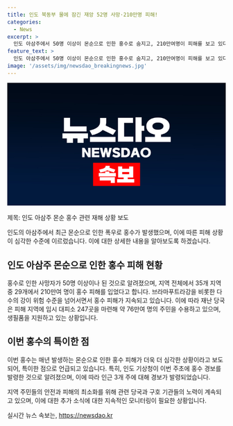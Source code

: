 ```yaml
---
title: 인도 북동부 물에 잠긴 재앙 52명 사망·210만명 피해!
categories:
  - News
excerpt: >
  인도 아삼주에서 50명 이상이 몬순으로 인한 홍수로 숨지고, 210만여명이 피해를 보고 있다. 주 내 29개 지역 중 35개가 홍수 피해를 입었으며, 강의 수위는 위험 수준을 초과했다. 피해 지역에는 임시 대피소 247곳이 마련되어 주민 76만여명을 수용하고 있다. 이번 홍수 피해는 지난달에 이어 발생한 물난리로, 인도 기상청은 홍수 경보를 발령했다. 현지 매체는 올해의 홍수 피해가 더 심각하다고 전하고 있다.
feature_text: >
  인도 아삼주에서 50명 이상이 몬순으로 인한 홍수로 숨지고, 210만여명이 피해를 보고 있다. 주 내 29개 지역 중 35개가 홍수 피해를 입었으며, 강의 수위는 위험 수준을 초과했다. 피해 지역에는 임시 대피소 247곳이 마련되어 주민 76만여명을 수용하고 있다. 이번 홍수 피해는 지난달에 이어 발생한 물난리로, 인도 기상청은 홍수 경보를 발령했다. 현지 매체는 올해의 홍수 피해가 더 심각하다고 전하고 있다.
image: '/assets/img/newsdao_breakingnews.jpg'
---
```


<p><img src="/assets/img/newsdao_breakingnews.jpg" alt="flaretime 속보" /></p>

<p>제목: 인도 아삼주 몬순 홍수 관련 재해 상황 보도</p>

<p>인도의 아삼주에서 최근 몬순으로 인한 폭우로 홍수가 발생했으며, 이에 따른 피해 상황이 심각한 수준에 이르렀습니다. 이에 대한 상세한 내용을 알아보도록 하겠습니다.</p>

<h2 data-ke-size="size26">인도 아삼주 몬순으로 인한 홍수 피해 현황</h2>

<p>홍수로 인한 사망자가 50명 이상이나 된 것으로 알려졌으며, 지역 전체에서 35개 지역 중 29개에서 210만여 명이 홍수 피해를 입었다고 합니다. 브라마푸트라강을 비롯한 다수의 강이 위험 수준을 넘어서면서 홍수 피해가 지속되고 있습니다. 이에 따라 재난 당국은 피해 지역에 임시 대피소 247곳을 마련해 약 76만여 명의 주민을 수용하고 있으며, 생필품을 지원하고 있는 상황입니다.</p>

<h2 data-ke-size="size26">이번 홍수의 특이한 점</h2>

<p>이번 홍수는 매년 발생하는 몬순으로 인한 홍수 피해가 더욱 더 심각한 상황이라고 보도되어, 특이한 점으로 언급되고 있습니다. 특히, 인도 기상청이 이번 주초에 홍수 경보를 발령한 것으로 알려졌으며, 이에 따라 인근 3개 주에 대해 경보가 발령되었습니다.</p>

<p>지역 주민들의 안전과 피해의 최소화를 위해 관련 당국과 구호 기관들의 노력이 계속되고 있으며, 이에 대한 추가 소식에 대한 지속적인 모니터링이 필요한 상황입니다.</p>
실시간 뉴스 속보는, <a href="https://newsdao.kr" rel="dofollow">https://newsdao.kr</a>


